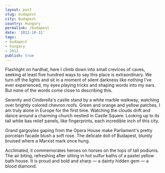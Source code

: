```yaml
---
layout: post
slug: budapest
city: Budapest
country: Hungary
permalink: /budapest
date: '2012-10-31'
tags:
- budapest
- hungary
- 2012
publish: true
---
```

Flashlight on hardhat, here I climb down into small crevices of caves, seeking at least five hundred ways to say this place is extraordinary. We turn off the lights and sit in a moment of silent darkness like nothing I've ever experienced, my eyes playing tricks and shaping words into my ears. But none of the words come close to describing this.

Serenity and Cinderella's castle  stand by a white marble walkway, watching over brightly colored chevron roofs. Green and orange and yellow patches, I am truly alone in Europe for the first time. Watching the clouds drift and dance around a charming church nestled in Castle Square. Looking up to its tall white bas relief panels, like fingerprints, each incredible inch of this city.

Grand gargoyles gaping from the Opera House make Parliament's pretty porcelain facade blush a soft rose. The delicate doll of Budapest, bluntly bruised where a Marxist mark once hung.

Acclimated, it commemorates heroes on horses on the tops of tall podiums. The air biting, refreshing after sitting in hot sulfur baths of a pastel yellow bath house. It is proud and bold and sharp — a dainty hidden gem — a blood diamond.